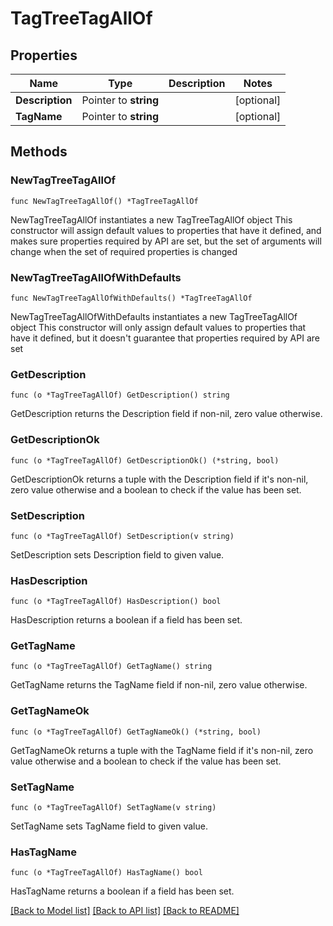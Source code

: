 # TagTreeTagAllOf

## Properties

Name | Type | Description | Notes
------------ | ------------- | ------------- | -------------
**Description** | Pointer to **string** |  | [optional] 
**TagName** | Pointer to **string** |  | [optional] 

## Methods

### NewTagTreeTagAllOf

`func NewTagTreeTagAllOf() *TagTreeTagAllOf`

NewTagTreeTagAllOf instantiates a new TagTreeTagAllOf object
This constructor will assign default values to properties that have it defined,
and makes sure properties required by API are set, but the set of arguments
will change when the set of required properties is changed

### NewTagTreeTagAllOfWithDefaults

`func NewTagTreeTagAllOfWithDefaults() *TagTreeTagAllOf`

NewTagTreeTagAllOfWithDefaults instantiates a new TagTreeTagAllOf object
This constructor will only assign default values to properties that have it defined,
but it doesn't guarantee that properties required by API are set

### GetDescription

`func (o *TagTreeTagAllOf) GetDescription() string`

GetDescription returns the Description field if non-nil, zero value otherwise.

### GetDescriptionOk

`func (o *TagTreeTagAllOf) GetDescriptionOk() (*string, bool)`

GetDescriptionOk returns a tuple with the Description field if it's non-nil, zero value otherwise
and a boolean to check if the value has been set.

### SetDescription

`func (o *TagTreeTagAllOf) SetDescription(v string)`

SetDescription sets Description field to given value.

### HasDescription

`func (o *TagTreeTagAllOf) HasDescription() bool`

HasDescription returns a boolean if a field has been set.

### GetTagName

`func (o *TagTreeTagAllOf) GetTagName() string`

GetTagName returns the TagName field if non-nil, zero value otherwise.

### GetTagNameOk

`func (o *TagTreeTagAllOf) GetTagNameOk() (*string, bool)`

GetTagNameOk returns a tuple with the TagName field if it's non-nil, zero value otherwise
and a boolean to check if the value has been set.

### SetTagName

`func (o *TagTreeTagAllOf) SetTagName(v string)`

SetTagName sets TagName field to given value.

### HasTagName

`func (o *TagTreeTagAllOf) HasTagName() bool`

HasTagName returns a boolean if a field has been set.


[[Back to Model list]](../README.md#documentation-for-models) [[Back to API list]](../README.md#documentation-for-api-endpoints) [[Back to README]](../README.md)


